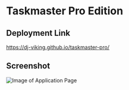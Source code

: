 # Taskmaster Pro Edition

## Deployment Link
https://dj-viking.github.io/taskmaster-pro/

## Screenshot
![Image of Application Page](./assets/images/page-screenshot.jpg)